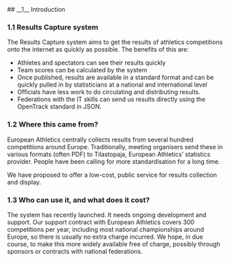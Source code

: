 <div markdown="1" data-aos="fade-up">
## __1__ Introduction

### 1.1 Results Capture system

The Results Capture system aims to get the results of athletics competitions onto the internet as quickly as possible.   The benefits of this are:

* Athletes and spectators can see their results quickly
* Team scores can be calculated by the system
* Once published, results are available in a standard format and can be quickly pulled in by statisticians at a national and international level
* Officials have less work to do circulating and distributing results.
* Federations with the IT skills can send us results directly using the OpenTrack standard in JSON.

### 1.2 Where this came from?

European Athletics centrally collects results from several hundred competitions around Europe. Traditionally, meeting organisers send these in various formats (often PDF) to Tilastopaja, European Athletics’ statistics provider.   People have been calling for more standardisation for a long time.

We have proposed to offer a low-cost, public service for results collection and display.

### 1.3 Who can use it, and what does it cost?

The system has recently launched.  It needs ongoing development and support.  Our support contract with European Athletics covers 300 competitions per year, including most national championships around Europe, so there is usually no extra charge incurred.  We hope, in due course, to make this more widely available free of charge, possibly through sponsors or contracts with national federations. 

</div>
